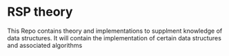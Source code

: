 # RSP theory

This Repo contains theory and implementations to supplment knowledge of data structures. It will contain the implementation of certain data structures and associated algorithms
